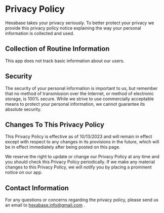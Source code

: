 # Privacy Policy

Hexabase takes your privacy seriously. To better protect your privacy we provide this privacy policy notice explaining the way your personal information is collected and used.


## Collection of Routine Information

This app does not track basic information about our users.

## Security

The security of your personal information is important to us, but remember that no method of transmission over the Internet, or method of electronic storage, is 100% secure. While we strive to use commercially acceptable means to protect your personal information, we cannot guarantee its absolute security.


## Changes To This Privacy Policy

This Privacy Policy is effective as of 10/13/2023 and will remain in effect except with respect to any changes in its provisions in the future, which will be in effect immediately after being posted on this page.

We reserve the right to update or change our Privacy Policy at any time and you should check this Privacy Policy periodically. If we make any material changes to this Privacy Policy, we will notify you by placing a prominent notice on our app.


## Contact Information

For any questions or concerns regarding the privacy policy, please send us an email to hexabase.info@gmail.com .
